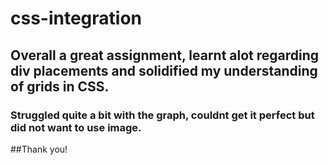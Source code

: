 # css-integration


## Overall a great assignment, learnt alot regarding div placements and solidified my understanding of grids in CSS.

### Struggled quite a bit with the graph, couldnt get it perfect but did not want to use image.

##Thank you!
